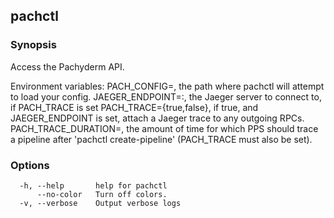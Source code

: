 ## pachctl



### Synopsis

Access the Pachyderm API.

Environment variables:
  PACH_CONFIG=<path>, the path where pachctl will attempt to load your config.
  JAEGER_ENDPOINT=<host>:<port>, the Jaeger server to connect to, if PACH_TRACE
    is set
  PACH_TRACE={true,false}, if true, and JAEGER_ENDPOINT is set, attach a Jaeger
    trace to any outgoing RPCs.
  PACH_TRACE_DURATION=<duration>, the amount of time for which PPS should trace
    a pipeline after 'pachctl create-pipeline' (PACH_TRACE must also be set).


### Options

```
  -h, --help       help for pachctl
      --no-color   Turn off colors.
  -v, --verbose    Output verbose logs
```

